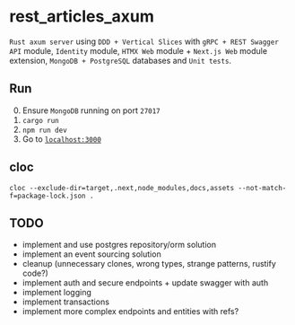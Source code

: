 # rest_articles_axum

`Rust axum server` using `DDD + Vertical Slices` with `gRPC + REST Swagger API` module, `Identity` module, `HTMX Web` module + `Next.js Web` module extension, `MongoDB + PostgreSQL` databases and `Unit tests`.

## Run

0. Ensure `MongoDB` running on port `27017`
1. `cargo run`
2. `npm run dev`
3. Go to [`localhost:3000`](http://localhost:3000)

## cloc

`cloc --exclude-dir=target,.next,node_modules,docs,assets --not-match-f=package-lock.json .`

## TODO

- implement and use postgres repository/orm solution
- implement an event sourcing solution
- cleanup (unnecessary clones, wrong types, strange patterns, rustify code?)
- implement auth and secure endpoints + update swagger with auth
- implement logging
- implement transactions
- implement more complex endpoints and entities with refs?

